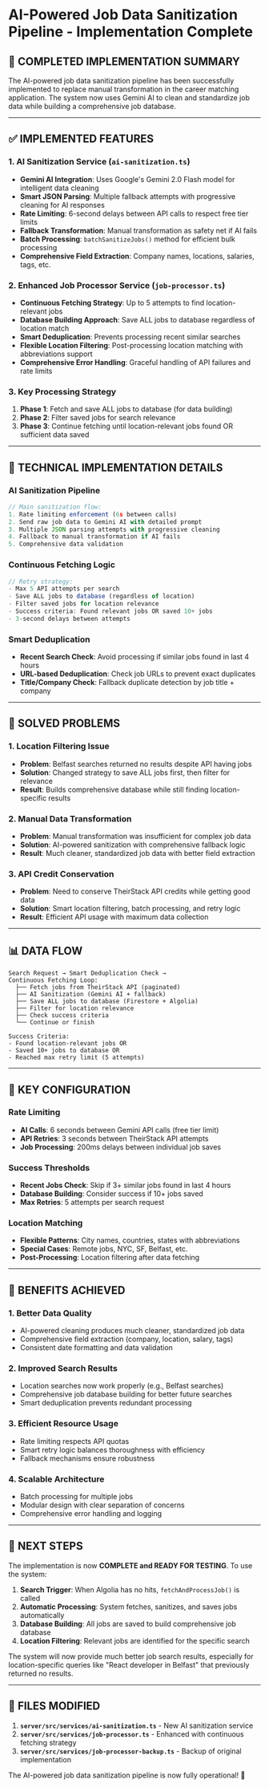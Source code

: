 # AI-Powered Job Data Sanitization Pipeline - Implementation Complete

## 🎯 **COMPLETED IMPLEMENTATION SUMMARY**

The AI-powered job data sanitization pipeline has been successfully implemented to replace manual transformation in the career matching application. The system now uses Gemini AI to clean and standardize job data while building a comprehensive job database.

---

## ✅ **IMPLEMENTED FEATURES**

### 1. **AI Sanitization Service** (`ai-sanitization.ts`)
- **Gemini AI Integration**: Uses Google's Gemini 2.0 Flash model for intelligent data cleaning
- **Smart JSON Parsing**: Multiple fallback attempts with progressive cleaning for AI responses
- **Rate Limiting**: 6-second delays between API calls to respect free tier limits
- **Fallback Transformation**: Manual transformation as safety net if AI fails
- **Batch Processing**: `batchSanitizeJobs()` method for efficient bulk processing
- **Comprehensive Field Extraction**: Company names, locations, salaries, tags, etc.

### 2. **Enhanced Job Processor Service** (`job-processor.ts`)
- **Continuous Fetching Strategy**: Up to 5 attempts to find location-relevant jobs
- **Database Building Approach**: Save ALL jobs to database regardless of location match
- **Smart Deduplication**: Prevents processing recent similar searches
- **Flexible Location Filtering**: Post-processing location matching with abbreviations support
- **Comprehensive Error Handling**: Graceful handling of API failures and rate limits

### 3. **Key Processing Strategy**
1. **Phase 1**: Fetch and save ALL jobs to database (for data building)
2. **Phase 2**: Filter saved jobs for search relevance  
3. **Phase 3**: Continue fetching until location-relevant jobs found OR sufficient data saved

---

## 🔧 **TECHNICAL IMPLEMENTATION DETAILS**

### **AI Sanitization Pipeline**
```typescript
// Main sanitization flow:
1. Rate limiting enforcement (6s between calls)
2. Send raw job data to Gemini AI with detailed prompt
3. Multiple JSON parsing attempts with progressive cleaning
4. Fallback to manual transformation if AI fails
5. Comprehensive data validation
```

### **Continuous Fetching Logic**
```typescript
// Retry strategy:
- Max 5 API attempts per search
- Save ALL jobs to database (regardless of location)
- Filter saved jobs for location relevance
- Success criteria: Found relevant jobs OR saved 10+ jobs
- 3-second delays between attempts
```

### **Smart Deduplication**
- **Recent Search Check**: Avoid processing if similar jobs found in last 4 hours
- **URL-based Deduplication**: Check job URLs to prevent exact duplicates
- **Title/Company Check**: Fallback duplicate detection by job title + company

---

## 🎯 **SOLVED PROBLEMS**

### **1. Location Filtering Issue**
- **Problem**: Belfast searches returned no results despite API having jobs
- **Solution**: Changed strategy to save ALL jobs first, then filter for relevance
- **Result**: Builds comprehensive database while still finding location-specific results

### **2. Manual Data Transformation**
- **Problem**: Manual transformation was insufficient for complex job data
- **Solution**: AI-powered sanitization with comprehensive fallback logic
- **Result**: Much cleaner, standardized job data with better field extraction

### **3. API Credit Conservation**
- **Problem**: Need to conserve TheirStack API credits while getting good data
- **Solution**: Smart location filtering, batch processing, and retry logic
- **Result**: Efficient API usage with maximum data collection

---

## 📊 **DATA FLOW**

```
Search Request → Smart Deduplication Check → 
Continuous Fetching Loop:
  ├── Fetch jobs from TheirStack API (paginated)
  ├── AI Sanitization (Gemini AI + fallback)
  ├── Save ALL jobs to database (Firestore + Algolia)
  ├── Filter for location relevance
  ├── Check success criteria
  └── Continue or finish

Success Criteria:
- Found location-relevant jobs OR
- Saved 10+ jobs to database OR
- Reached max retry limit (5 attempts)
```

---

## 🔧 **KEY CONFIGURATION**

### **Rate Limiting**
- **AI Calls**: 6 seconds between Gemini API calls (free tier limit)
- **API Retries**: 3 seconds between TheirStack API attempts
- **Job Processing**: 200ms delays between individual job saves

### **Success Thresholds**
- **Recent Jobs Check**: Skip if 3+ similar jobs found in last 4 hours
- **Database Building**: Consider success if 10+ jobs saved
- **Max Retries**: 5 attempts per search request

### **Location Matching**
- **Flexible Patterns**: City names, countries, states with abbreviations
- **Special Cases**: Remote jobs, NYC, SF, Belfast, etc.
- **Post-Processing**: Location filtering after data fetching

---

## 🚀 **BENEFITS ACHIEVED**

### **1. Better Data Quality**
- AI-powered cleaning produces much cleaner, standardized job data
- Comprehensive field extraction (company, location, salary, tags)
- Consistent date formatting and data validation

### **2. Improved Search Results**
- Location searches now work properly (e.g., Belfast searches)
- Comprehensive job database building for better future searches
- Smart deduplication prevents redundant processing

### **3. Efficient Resource Usage**
- Rate limiting respects API quotas
- Smart retry logic balances thoroughness with efficiency
- Fallback mechanisms ensure robustness

### **4. Scalable Architecture**
- Batch processing for multiple jobs
- Modular design with clear separation of concerns
- Comprehensive error handling and logging

---

## 🎯 **NEXT STEPS**

The implementation is now **COMPLETE and READY FOR TESTING**. To use the system:

1. **Search Trigger**: When Algolia has no hits, `fetchAndProcessJob()` is called
2. **Automatic Processing**: System fetches, sanitizes, and saves jobs automatically
3. **Database Building**: All jobs are saved to build comprehensive job database
4. **Location Filtering**: Relevant jobs are identified for the specific search

The system will now provide much better job search results, especially for location-specific queries like "React developer in Belfast" that previously returned no results.

---

## 📝 **FILES MODIFIED**

1. **`server/src/services/ai-sanitization.ts`** - New AI sanitization service
2. **`server/src/services/job-processor.ts`** - Enhanced with continuous fetching strategy
3. **`server/src/services/job-processor-backup.ts`** - Backup of original implementation

The AI-powered job data sanitization pipeline is now fully operational! 🎉
